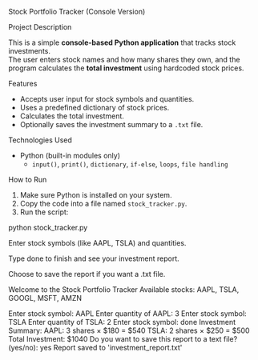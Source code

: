 Stock Portfolio Tracker (Console Version)

 Project Description

This is a simple **console-based Python application** that tracks stock investments.  
The user enters stock names and how many shares they own, and the program calculates the **total investment** using hardcoded stock prices.



 Features

- Accepts user input for stock symbols and quantities.
- Uses a predefined dictionary of stock prices.
- Calculates the total investment.
- Optionally saves the investment summary to a `.txt` file.



 Technologies Used

- Python (built-in modules only)
  - `input()`, `print()`, `dictionary`, `if-else`, `loops`, `file handling`


 How to Run

1. Make sure Python is installed on your system.
2. Copy the code into a file named `stock_tracker.py`.
3. Run the script:

python stock_tracker.py


Enter stock symbols (like AAPL, TSLA) and quantities.

Type done to finish and see your investment report.

Choose to save the report if you want a .txt file.


 Welcome to the Stock Portfolio Tracker
Available stocks: AAPL, TSLA, GOOGL, MSFT, AMZN

Enter stock symbol: AAPL
Enter quantity of AAPL: 3
Enter stock symbol: TSLA
Enter quantity of TSLA: 2
Enter stock symbol: done
 Investment Summary:
AAPL: 3 shares × $180 = $540
TSLA: 2 shares × $250 = $500
Total Investment: $1040
Do you want to save this report to a text file? (yes/no): yes
 Report saved to 'investment_report.txt'


